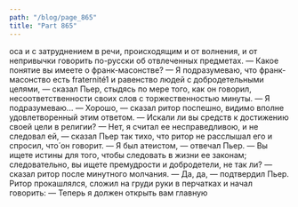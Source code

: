 ```yaml
---
path: "/blog/page_865"
title: "Part 865"
---
```


оса и с затруднением в речи, происходящим и от волнения, и от непривычки говорить по-русски об отвлеченных предметах.
— Какое понятие вы имеете о франк-масонстве?
— Я подразумеваю, что франк-масонство есть fraternité1 и равенство людей с добродетельными целями, — сказал Пьер, стыдясь по мере того, как он говорил, несоответственности своих слов с торжественностью минуты. — Я подразумеваю...
— Хорошо, — сказал ритор поспешно, видимо вполне удовлетворенный этим ответом. — Искали ли вы средств к достижению своей цели в религии?
— Нет, я считал ее несправедливою, и не следовал ей, — сказал Пьер так тихо, что ритор не расслышал его и спросил, что́ он говорит. — Я был атеистом, — отвечал Пьер.
— Вы ищете истины для того, чтобы следовать в жизни ее законам; следовательно, вы ищете премудрости и добродетели, не так ли? — сказал ритор после минутного молчания.
— Да, да, — подтвердил Пьер.
Ритор прокашлялся, сложил на груди руки в перчатках и начал говорить:
— Теперь я должен открыть вам главную 
